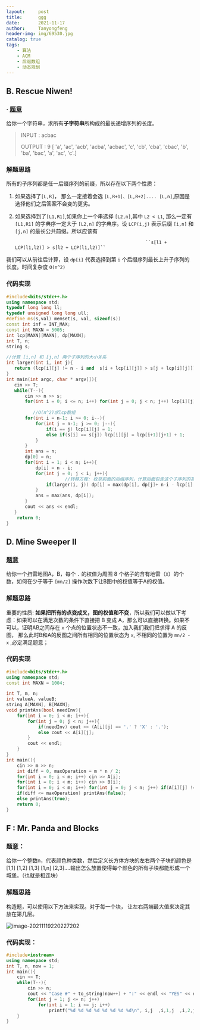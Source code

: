 ```yaml
---
layout:     post
title:     	ggg
date:       2021-11-17
author:     Tanyongfeng
header-img: img/69530.jpg
catalog: true
tags:
    - 算法
    - ACM
    - 后缀数组
    - 动态规划
---
```


## B. Rescue Niwen!

### · [题意](https://codeforces.com/problemset/problem/1562/E)

给你一个字符串，求所有**子字符串**所构成的最长递增序列的长度。

> INPUT : acbac
>
> OUTPUT : 9  [ 'a', 'ac', 'acb', 'acba', 'acbac', 'c', 'cb', 'cba', 'cbac', 'b', 'ba', 'bac', 'a', 'ac', 'c'.] 

### 解题思路

所有的子序列都是任一后缀序列的前缀，所以存在以下两个性质：

1. 如果选择了`[L,R]`， 那么一定接着会选 `[L,R+1]、[L,R+2].... [L,n]`,原因是选择他们之后答案不会变的更劣。
2. 如果选择到了`[L1,R1]`,如果你上一个串选择 `[L2,n]`,其中 `L2 < L1`, 那么一定有  `[L1,R1]` 的字典序一定大于 `[L2,n]` 的字典序。设 `LCP(i,j)` 表示后缀 `[i,n]` 和 `[j,n]` 的最长公共前缀。所以应该有

														``s[l1 + LCP(l1,l2)] > s[l2 + LCP(l1,l2)]``

我们可以从前往后计算，设 `dp[i]` 代表选择到第 `i` 个后缀序列最长上升子序列的长度。时间复杂度 `O(n^2)`

### 代码实现

 ```cpp
 #include<bits/stdc++.h>
 using namespace std;
 typedef long long ll;
 typedef unsigned long long ull;
 #define ms(s,val) memset(s, val, sizeof(s))
 const int inf = INT_MAX;
 const int MAXN = 5005;
 int lcp[MAXN][MAXN], dp[MAXN];
 int T, n;
 string s;
 
 //计算 [i,n] 和 [j,n] 两个子序列的大小关系
 int larger(int i, int j){
 	return (lcp[i][j] != n - i and  s[i + lcp[i][j]] > s[j + lcp[i][j]]);
 }
 int main(int argc, char * argv[]){
 	cin >> T;
 	while(T--){
 		cin >> n >> s;
 		for(int i = 0; i <= n; i++) for(int j = 0; j < n; j++) lcp[i][j] = 0;
           
           //O(n^2)求lcp数组
 		for(int i = n-1; i >= 0; i--){
 			for(int j = n-1; j >= 0; j--){
 				if(i == j) lcp[i][j] = 1;
 				else if(s[i] == s[j]) lcp[i][j] = lcp[i+1][j+1] + 1;
 			}
 		}
 		int ans = n;
 		dp[0] = n;
 		for(int i = 1; i < n; i++){
 			dp[i] = n - i;
 			for(int j = 0; j < i; j++){
                       //转移方程: 枚举前面的后缀序列，计算后面包含这个子序列的答案
 				if(larger(i, j)) dp[i] = max(dp[i], dp[j]+ n-i - lcp[i][j]);
 			}
 			ans = max(ans, dp[i]);
 		}
 		cout << ans << endl;
 	}
     return 0;
 }
 ```

## D. Mine Sweeper II

### [题意](https://blog.csdn.net/qq_45719639/article/details/111179094)

给你一个扫雷地图A，B，每个 `.` 的权值为周围 8 个格子的含有地雷（`X`）的个数，如何在少于等于 `[mn/2]` 操作次数下让B图中的权值等于A的权值。

### 解题思路

重要的性质: **如果把所有的点变成叉，图的权值和不变**，所以我们可以做以下考虑：如果可以在满足次数的条件下直接把 B 变成 A，那么可以直接转换。如果不可以，证明AB之间存在 `x` 个点的位置状态不一致，加入我们我们把求得 A 的反图， 那么此时B和A的反图之间所有相同的位置状态为 `x`, 不相同的位置为 `mn/2 - x` ,必定满足题意；

### 代码实现

```cpp
#include<bits/stdc++.h>
using namespace std;
const int MAXN = 1004;

int T, m, n;
int valueA, valueB;
string A[MAXN], B[MAXN];
void printAns(bool needInv){
	for(int i = 0; i < m; i++){
		for(int j = 0; j < n; j++){
			if(needInv) cout << (A[i][j] == '.' ? 'X' : '.');
			else cout << A[i][j];
		}
		cout << endl;
	}
}
int main(){	
	cin >> m >> n;
	int diff = 0, maxOperation = m * n / 2;
	for(int i = 0; i < m; i++) cin >> A[i];
	for(int i = 0; i < m; i++) cin >> B[i];
	for(int i = 0; i < m; i++) for(int j = 0; j < n; j++) if(A[i][j] != B[i][j]) diff++;
	if(diff <= maxOperation) printAns(false);
	else printAns(true); 
	return 0;
}
```

## F : Mr. Panda and Blocks

### 题意：

给你一个整数n，代表颜色种类数，然后定义长方体方块的左右两个子块的颜色是[1,1] [1,2] [1,3] [1,n]  [2,3].…输出怎么放置使得每个颜色的所有子块都能形成一个城堡。（也就是相连块）

### 解题思路

构造题，可以使用以下方法来实现。对于每一个块， 让左右两端最大值来决定其放在第几层。

![image-20211119220227202](https://kauizhaotan.oss-cn-shanghai.aliyuncs.com/img/image-20211119220227202.png)

### 代码实现：

```cpp
#include<iostream>
using namespace std;
int T, n, now = 1;
int main(){
	cin >> T;
	while(T--){
		cin >> n;
		cout << "Case #" + to_string(now++) + ":" << endl << "YES" << endl;
		for(int j = 1; j <= n; j++) 
			for(int i = 1; i <= j; i++) 
				printf("%d %d %d %d %d %d %d %d\n", i,j  ,i,1,j  ,i,2,j);
	}
}
```